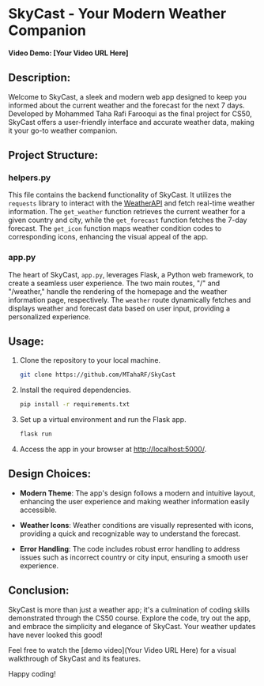 # SkyCast - Your Modern Weather Companion
#### Video Demo: [Your Video URL Here]

## Description:
Welcome to SkyCast, a sleek and modern web app designed to keep you informed about the current weather and the forecast for the next 7 days. Developed by Mohammed Taha Rafi Farooqui as the final project for CS50, SkyCast offers a user-friendly interface and accurate weather data, making it your go-to weather companion.

## Project Structure:

### helpers.py
This file contains the backend functionality of SkyCast. It utilizes the `requests` library to interact with the [WeatherAPI](http://api.weatherapi.com/) and fetch real-time weather information. The `get_weather` function retrieves the current weather for a given country and city, while the `get_forecast` function fetches the 7-day forecast. The `get_icon` function maps weather condition codes to corresponding icons, enhancing the visual appeal of the app.

### app.py
The heart of SkyCast, `app.py`, leverages Flask, a Python web framework, to create a seamless user experience. The two main routes, "/" and "/weather," handle the rendering of the homepage and the weather information page, respectively. The `weather` route dynamically fetches and displays weather and forecast data based on user input, providing a personalized experience.

## Usage:
1. Clone the repository to your local machine.
   ```bash
   git clone https://github.com/MTahaRF/SkyCast
   ```

2. Install the required dependencies.
   ```bash
   pip install -r requirements.txt
   ```

3. Set up a virtual environment and run the Flask app.
   ```bash
   flask run
   ```

4. Access the app in your browser at [http://localhost:5000/](http://localhost:5000/).

## Design Choices:
- **Modern Theme**: The app's design follows a modern and intuitive layout, enhancing the user experience and making weather information easily accessible.

- **Weather Icons**: Weather conditions are visually represented with icons, providing a quick and recognizable way to understand the forecast.

- **Error Handling**: The code includes robust error handling to address issues such as incorrect country or city input, ensuring a smooth user experience.

## Conclusion:
SkyCast is more than just a weather app; it's a culmination of coding skills demonstrated through the CS50 course. Explore the code, try out the app, and embrace the simplicity and elegance of SkyCast. Your weather updates have never looked this good!

Feel free to watch the [demo video](Your Video URL Here) for a visual walkthrough of SkyCast and its features.

Happy coding!
